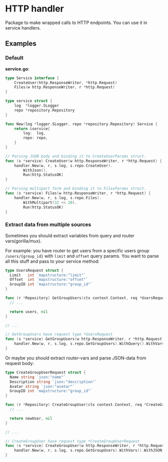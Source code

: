 # HTTP handler
Package to make wrapped calls to HTTP endpoints. You can use it in service handlers.

## Examples

### Default
**service.go**:
```go
type Service interface {
	CreateUser(http.ResponseWriter, *http.Request)
	Files(w http.ResponseWriter, r *http.Request)
}

type service struct {
	log  *logger.SLogger
	repo *repository.Repository
}

func New(log *logger.SLogger, repo *repository.Repository) Service {
	return &service{
		log:  log,
		repo: repo,
	}
}

// Parsing JSON body and binding it to CreateUserParams struct.
func (s *service) CreateUser(w http.ResponseWriter, r *http.Request) {
	handler.New(w, r, s.log, s.repo.CreateUser).
		WithJson().
		Run(http.StatusOK)
}

// Parsing multipart form and binding it to FilesParams struct.
func (s *service) Files(w http.ResponseWriter, r *http.Request) {
	handler.New(w, r, s.log, s.repo.Files).
		WithMultipart(32 << 20).
		Run(http.StatusOK)
}
```

### Extract data from multiple sources
Sometimes you should extract variables from query and router vars(gorilla/mux).

For example: you have router to get users from a specific users group `/users/{group_id}` with `limit` and `offset` query params. You want to parse all this stuff and pass to your service method:
```go
type UsersRequest struct {
  Limit   int `mapstructure:"limit"`
  Offset  int `mapstructure:"offset"`
  GroupID int `mapstructure:"group_id"`
}

func (r *Repository) GetGroupUsers(ctx context.Context, req *UsersRequest) ([]User, tiny_errors.ErrorHandler) {
  // ...

  return users, nil
}

// ...

// GetGroupUsers have request type *UsersRequest 
func (s *service) GetGroupUsers(w http.ResponseWriter, r *http.Request) {
	handler.New(w, r, s.log, s.repo.GetGroupUsers).WithQuery().WithVars().Run(http.StatusOK)
}
```

Or maybe you should extract router-vars and parse JSON-data from request body:
```go
type CreateGroupUserRequest struct {
  Name string `json:"name"`
  Description string `json:"description"`
  Avatar string `json:"avatar"`
  GroupID int `mapstructure:"group_id"`
}

func (r *Repository) CreateGroupUser(ctx context.Context, req *CreateGroupUserRequest) (User, tiny_errors.ErrorHandler) {
  // ...

  return newUser, nil
}

// ...

// CreateGroupUser have request type *CreateGroupUserRequest 
func (s *service) CreateGroupUser(w http.ResponseWriter, r *http.Request) {
	handler.New(w, r, s.log, s.repo.GetGroupUsers).WithVars().WithJSON().Run(http.StatusCreated)
}
```
